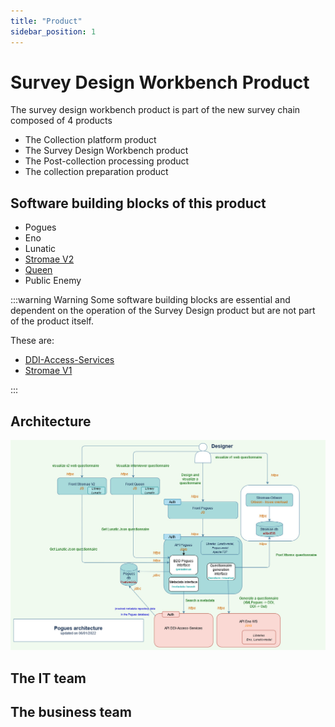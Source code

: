 ```yaml
---
title: "Product"
sidebar_position: 1
---
```


# Survey Design Workbench Product

The survey design workbench product is part of the new survey chain composed of 4 products

- The Collection platform product
- The Survey Design Workbench product
- The Post-collection processing product
- The collection preparation product

## Software building blocks of this product

- Pogues
- Eno
- Lunatic
- [Stromae V2](applications/stromae-v2/stromae-v2.mdx)
- [Queen](applications/queen/queen.mdx)
- Public Enemy

:::warning Warning
Some software building blocks are essential and dependent on the operation of the Survey Design product but are not part of the product itself.

These are:

- [DDI-Access-Services](https://github.com/InseeFr/DDI-Acess-Services)
- [Stromae V1](https://github.com/InseeFr/Stromae)

:::

## Architecture

![](../static/img/pogues-archi-github.jpg)

## The IT team

## The business team
